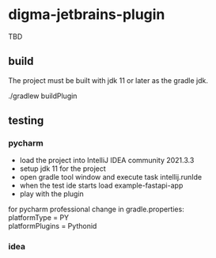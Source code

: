 # digma-jetbrains-plugin

TBD


## build
The project must be built with jdk 11 or later as the gradle jdk.

./gradlew buildPlugin

## testing

### pycharm

- load the project into IntelliJ IDEA community 2021.3.3</br>
- setup jdk 11 for the project</br>
- open gradle tool window and execute task intellij.runIde</br>
- when the test ide starts load example-fastapi-app</br>
- play with the plugin</br>

for pycharm professional change in gradle.properties:</br>
platformType = PY</br>
platformPlugins = Pythonid</br>

### idea



<!-- Plugin description -->
[//]: # (satisfy gradle build with plugin description)
<!-- Plugin description end -->

  
[template]: https://github.com/JetBrains/intellij-platform-plugin-template
